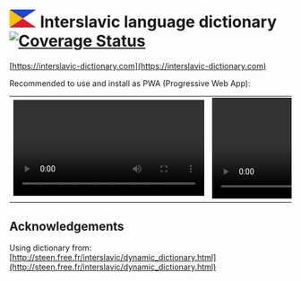 <h1>
  <img src="src/components/Header/images/logo-icon.svg" alt="Logo" height="32" width="48">
  Interslavic language dictionary
  <a href='https://coveralls.io/github/sonic16x/interslavic?branch=master'><img src='https://coveralls.io/repos/github/scherebedov/interslavic/badge.svg?branch=master' alt='Coverage Status' /></a>
</h1>

[https://interslavic-dictionary.com](https://interslavic-dictionary.com)  

Recommended to use and install as PWA (Progressive Web App):

|  |  |
|:---:|:---:|
| <video width="341" src="https://github.com/user-attachments/assets/41363610-9e66-4912-83d9-f6c0b537f11b" title="iOS"></video> | <video width="360" src="https://github.com/user-attachments/assets/db4a56ff-0363-47c0-82db-ff9b2e0ca000" title="Android"></video> |

## Acknowledgements

Using dictionary from: [http://steen.free.fr/interslavic/dynamic_dictionary.html](http://steen.free.fr/interslavic/dynamic_dictionary.html)  

